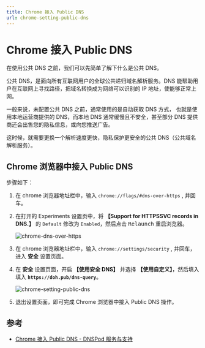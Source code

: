 ```yaml
---
title: Chrome 接入 Public DNS
url: chrome-setting-public-dns
---
```


# Chrome 接入 Public DNS

在使用公共 DNS 之前，我们可以先简单了解下什么是公共 DNS。

公共 DNS，是面向所有互联网用户的全球公共递归域名解析服务。DNS 能帮助用户在互联网上寻找路径，把域名转换成为网络可以识别的 IP 地址，使能够正常上网。

一般来说，未配置公共 DNS 之前，通常使用的是自动获取 DNS 方式， 也就是使用本地运营商提供的 DNS，而本地 DNS 通常缓慢且不安全，甚至部分 DNS 提供商还会出售您的隐私信息，或向您推送广告。

这时候，就需要更换一个解析速度更快，隐私保护更安全的公共 DNS（公共域名解析服务）。

## Chrome 浏览器中接入 Public DNS

步骤如下：

1. 在 chrome 浏览器地址栏中，输入 `chrome://flags/#dns-over-https` , 并回车。

2. 在打开的 Experiments 设置页中，将 **【Support for HTTPSSVC records in DNS.】** 的 `Default` 修改为 `Enabled`，然后点击 <kbd>Relaunch</kbd> 重启浏览器。

   ![chrome-dns-over-https](https://img.zxj.guru/browser/chrome-dns-over-https.jpg)

3. 在 chrome 浏览器地址栏中，输入 `chrome://settings/security` , 并回车，进入 **安全** 设置页面。

4. 在 **安全** 设置页面，开启 **【使用安全 DNS】** 并选择 **【使用自定义】**，然后填入填入 **`https://doh.pub/dns-query`**。

   ![chrome-setting-public-dns](https://img.zxj.guru/browser/chrome-setting-public-dns.jpg)

5. 退出设置页面，即可完成 Chrome 浏览器中接入 Public DNS 操作。

## 参考

- [Chrome 接入 Public DNS - DNSPod 服务与支持](https://docs.dnspod.cn/public-dns/5fb5e06362110a2b153a7837/)
